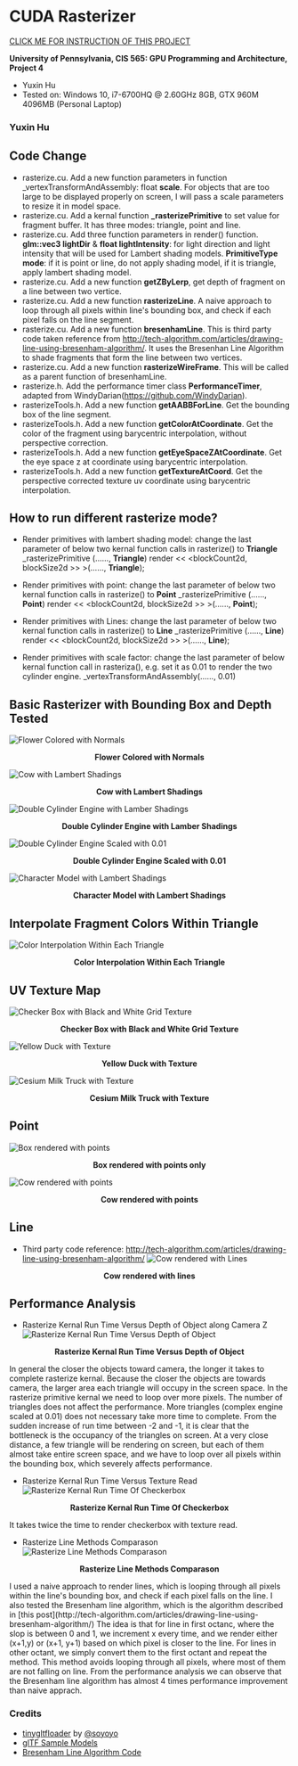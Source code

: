CUDA Rasterizer
===============

[CLICK ME FOR INSTRUCTION OF THIS PROJECT](./INSTRUCTION.md)

**University of Pennsylvania, CIS 565: GPU Programming and Architecture, Project 4**

* Yuxin Hu
* Tested on: Windows 10, i7-6700HQ @ 2.60GHz 8GB, GTX 960M 4096MB (Personal Laptop)

### Yuxin Hu
## Code Change
* rasterize.cu. Add a new function parameters in function _vertexTransformAndAssembly: float **scale**. For objects that are too large to be displayed properly on screen, I will pass a scale parameters to resize it in model space.
* rasterize.cu. Add a kernal function **_rasterizePrimitive** to set value for fragment buffer. It has three modes: triangle, point and line.
* rasterize.cu. Add three function parameters in render() function. **glm::vec3 lightDir** & **float lightIntensity**: for light direction and light intensity that will be used for Lambert shading models. **PrimitiveType mode**: if it is point or line, do not apply shading model, if it is triangle, apply lambert shading model.
* rasterize.cu. Add a new function **getZByLerp**, get depth of fragment on a line between two vertice.
* rasterize.cu. Add a new function **rasterizeLine**. A naive approach to loop through all pixels within line's bounding box, and check if each pixel falls on the line segment.
* rasterize.cu. Add a new function **bresenhamLine**. This is third party code taken reference from  http://tech-algorithm.com/articles/drawing-line-using-bresenham-algorithm/. It uses the Bresenhan Line Algorithm to shade fragments that form the line between two vertices.
* rasterize.cu. Add a new function **rasterizeWireFrame**. This will be called as a parent function of bresenhamLine.
* rasterize.h. Add the performance timer class **PerformanceTimer**, adapted from WindyDarian(https://github.com/WindyDarian).
* rasterizeTools.h. Add a new function **getAABBForLine**. Get the bounding box of the line segment.
* rasterizeTools.h. Add a new function **getColorAtCoordinate**. Get the color of the fragment using barycentric interpolation, without perspective correction.
* rasterizeTools.h. Add a new function **getEyeSpaceZAtCoordinate**. Get the eye space z at coordinate using barycentric interpolation.
* rasterizeTools.h. Add a new function **getTextureAtCoord**. Get the perspective corrected texture uv coordinate using barycentric interpolation.

## How to run different rasterize mode?
* Render primitives with lambert shading model: change the last parameter of below two kernal function calls in rasterize() to **Triangle**
_rasterizePrimitive (......, **Triangle**)
render << <blockCount2d, blockSize2d >> >(......, **Triangle**);

* Render primitives with point: change the last parameter of below two kernal function calls in rasterize() to **Point**
_rasterizePrimitive (......, **Point**)
render << <blockCount2d, blockSize2d >> >(......, **Point**);

* Render primitives with Lines: change the last parameter of below two kernal function calls  in rasterize() to **Line**
_rasterizePrimitive (......, **Line**)
render << <blockCount2d, blockSize2d >> >(......, **Line**);

* Render primitives with scale factor: change the last parameter of below kernal function call in rasteriza(), e.g. set it as 0.01 to render the two cylinder engine.
_vertexTransformAndAssembly(......, 0.01)


## Basic Rasterizer with Bounding Box and Depth Tested
![Flower Colored with Normals](/renders/FlowerNormal2.gif)
<p align="center"><b>Flower Colored with Normals</b></p>

![Cow with Lambert Shadings](/renders/Cow.gif)
<p align="center"><b>Cow with Lambert Shadings</b></p>
  
![Double Cylinder Engine with Lamber Shadings](/renders/Engine.gif)
<p align="center"><b>Double Cylinder Engine with Lamber Shadings</b></p>
  
![Double Cylinder Engine Scaled with 0.01](/renders/Engine001.gif)
<p align="center"><b>Double Cylinder Engine Scaled with 0.01</b></p>
  
![Character Model with Lambert Shadings](/renders/Di.gif)
<p align="center"><b>Character Model with Lambert Shadings</b></p>
  
## Interpolate Fragment Colors Within Triangle
![Color Interpolation Within Each Triangle](/renders/CubeColorInterpolation.PNG)
<p align="center"><b>Color Interpolation Within Each Triangle</b></p>
  
## UV Texture Map
![Checker Box with Black and White Grid Texture](/renders/CheckerBoxPerspectiveCorrect.gif)
<p align="center"><b>Checker Box with Black and White Grid Texture</b></p>
  
![Yellow Duck with Texture](/renders/Duck.gif)
<p align="center"><b>Yellow Duck with Texture</b></p>
  
![Cesium Milk Truck with Texture](/renders/CeciumMilkTruck.gif)
<p align="center"><b>Cesium Milk Truck with Texture</b></p>

## Point
![Box rendered with points](/renders/PointBox.gif)
<p align="center"><b>Box rendered with points only</b></p>

![Cow rendered with points](/renders/PointCow.gif)
<p align="center"><b>Cow rendered with points</b></p>

## Line
* Third party code reference: http://tech-algorithm.com/articles/drawing-line-using-bresenham-algorithm/
![Cow rendered with Lines](/renders/LineCow.gif)
<p align="center"><b>Cow rendered with lines</b></p>


  
## Performance Analysis
* Rasterize Kernal Run Time Versus Depth of Object along Camera Z
![Rasterize Kernal Run Time Versus Depth of Object](/renders/PerformanceDepth.PNG)
<p align="center"><b>Rasterize Kernal Run Time Versus Depth of Object</b></p>

In general the closer the objects toward camera, the longer it takes to complete rasterize kernal. Because the closer the objects are towards camera, the larger area each triangle will occupy in the screen space. In the rasterize primitive kernal we need to loop over more pixels. The number of triangles does not affect the performance. More triangles (complex engine scaled at 0.01) does not necessary take more time to complete. From the sudden increase of run time between -2 and -1, it is clear that the bottleneck is the occupancy of the triangles on screen. At a very close distance, a few triangle will be rendering on screen, but each of them almost take entire screen space, and we have to loop over all pixels within the bounding box, which severely affects performance.

* Rasterize Kernal Run Time Versus Texture Read
![Rasterize Kernal Run Time Of Checkerbox](/renders/PerformanceTexture.PNG)
<p align="center"><b>Rasterize Kernal Run Time Of Checkerbox</b></p>

It takes twice the time to render checkerbox with texture read.

* Rasterize Line Methods Comparason
![Rasterize Line Methods Comparason](/renders/PerformanceLineRasterize.PNG)
<p align="center"><b>Rasterize Line Methods Comparason</b></p>
I used a naive approach to render lines, which is looping through all pixels within the line's bounding box, and check if each pixel falls on the line. I also tested the Bresenham line algorithm, which is the algorithm described in [this post](http://tech-algorithm.com/articles/drawing-line-using-bresenham-algorithm/) The idea is that for line in first octanc, where the slop is between 0 and 1, we increment x every time, and we render either (x+1,y) or (x+1, y+1) based on which pixel is closer to the line. For lines in other octant, we simply convert them to the first octant and repeat the method. This method avoids looping through all pixels, where most of them are not falling on line. From the performance analysis we can observe that the Bresenham line algorithm has almost 4 times performance improvement than naive apprach.






### Credits

* [tinygltfloader](https://github.com/syoyo/tinygltfloader) by [@soyoyo](https://github.com/syoyo)
* [glTF Sample Models](https://github.com/KhronosGroup/glTF/blob/master/sampleModels/README.md)
* [Bresenham Line Algorithm Code](http://tech-algorithm.com/articles/drawing-line-using-bresenham-algorithm/)

